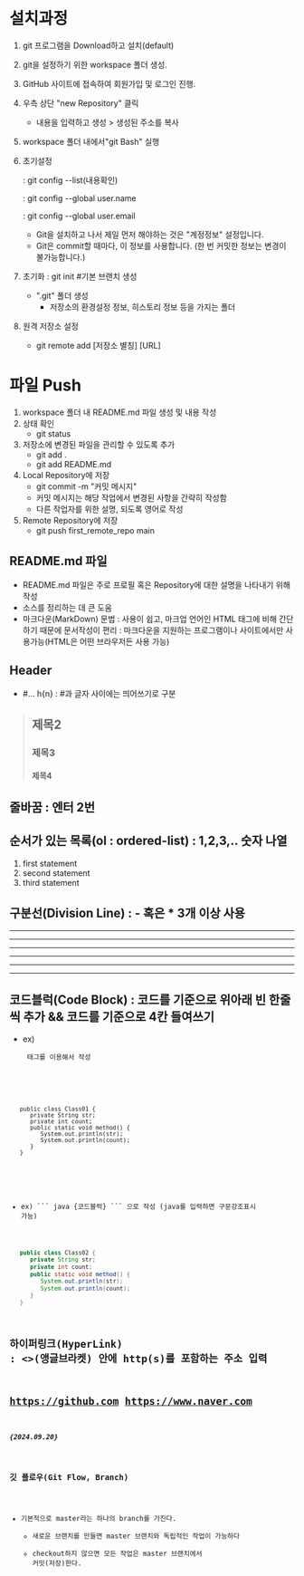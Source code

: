 # 설치과정
1. git 프로그램을 Download하고 설치(default)
2. git을 설정하기 위한 workspace 폴더 생성.
3. GitHub 사이트에 접속하여 회원가입 및 로그인 진행.
4. 우측 상단 "new Repository" 클릭
   * 내용을 입력하고 생성 > 생성된 주소를 복사
5. workspace 폴더 내에서"git Bash" 실행
6. 초기설정

   : git config --list(내용확인)

   : git config --global user.name

   : git config --global user.email 
   * Git을 설치하고 나서 제일 먼저 해야하는 것은 "계정정보" 설정입니다.
   * Git은 commit할 때마다, 이 정보를 사용합니다. (한 번 커밋한 정보는 변경이 불가능합니다.)
7. 초기화
   : git init #기본 브랜치 생성
   * ".git" 폴더 생성
      - 저장소의 환경설정 정보, 히스토리 정보 등을 가지는 폴더
8. 원격 저장소 설정
   * git remote add [저장소 별칭] [URL]

# 파일 Push
1. workspace 폴더 내 README.md 파일 생성 및 내용 작성
2. 상태 확인
   - git status
3. 저장소에 변경된 파일을 관리할 수 있도록 추가
   - git add .
   - git add README.md
4. Local Repository에 저장
   - git commit -m "커밋 메시지"
   - 커밋 메시지는 해당 작업에서 변경된 사항을 간략히 작성함
   - 다른 작업자를 위한 설명, 되도록 영어로 작성
5. Remote Repository에 저장
   - git push first_remote_repo main

## README.md 파일
   - README.md 파일은 주로 프로필 혹은 Repository에 대한 설명을 나타내기 위해 작성
   - 소스를 정리하는 데 큰 도움
   - 마크다운(MarkDown) 문법
   : 사용이 쉽고, 마크업 언어인 HTML 태그에 비해 간단하기 때문에 문서작성이 편리
   : 마크다운을 지원하는 프로그램이나 사이트에서만 사용가능(HTML은 어떤 브라우저든 사용 가능)
## Header
   * #... h{n} : #과 글자 사이에는 띄어쓰기로 구분
   > ## 제목2
   > ### 제목3
   > #### 제목4
## 줄바꿈 : 엔터 2번
## 순서가 있는 목록(ol : ordered-list) : 1,2,3,.. 숫자 나열
1. first statement
2. second statement
3. third statement
## 구분선(Division Line) : - 혹은 * 3개 이상 사용
---
***
- - -
* * *
--------
********
## 코드블럭(Code Block) : 코드를 기준으로 위아래 빈 한줄씩 추가 && 코드를 기준으로 4칸 들여쓰기
+ ex) <pre><code> 태그를 이용해서 작성
<pre>
<code>
   public class Class01 {
      private String str;
      private int count;
      public static void method() {
         System.out.println(str);
         System.out.println(count);
      }
   }
</code>
</pre>
+ ex) \``` java {코드블럭} \``` 으로 작성 (java를 입력하면 구문강조표시 가능)
```java
   public class Class02 {
      private String str;
      private int count;
      public static void method() {
         System.out.println(str);
         System.out.println(count);
      }
   }
```
## 하이퍼링크(HyperLink) : <>(앵글브라켓) 안에 http(s)를 포함하는 주소 입력
<https://github.com>   <https://www.naver.com>
---
##### {2024.09.20}
### 깃 플로우(Git Flow, Branch)
* 기본적으로 master라는 하나의 branch를 가진다.
   - 새로운 브랜치를 만들면 master 브랜치와 독립적인 작업이 가능하다
   - checkout하지 않으면 모든 작업은 master 브랜치에서 커밋(저장)한다.
